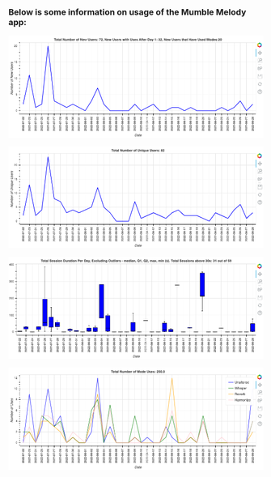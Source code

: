 ### Below is some information on usage of the Mumble Melody app: 

![Fig1](/images/Fig1.png)

![Fig2](/images/Fig2.png)

![Fig3](/images/Fig3.png)

![Fig4](/images/Fig4.png)


